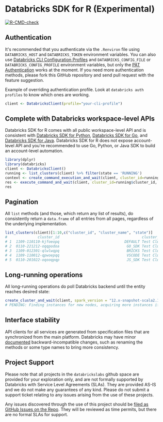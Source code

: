# Databricks SDK for R (Experimental)

<!-- badges: start -->
[![R-CMD-check](https://github.com/databrickslabs/databricks-sdk-r/actions/workflows/R-CMD-check.yaml/badge.svg)](https://github.com/databrickslabs/databricks-sdk-r/actions/workflows/R-CMD-check.yaml)
<!-- badges: end -->

## Authentication

It's recommended that you authenticate via the `.Renviron` file using `DATABRICKS_HOST` and `DATABRICKS_TOKEN` environment variables. You can also use [Databricks CLI Configuration Profiles](https://docs.databricks.com/dev-tools/auth.html#databricks-configuration-profiles) and `DATABRICKS_CONFIG_FILE` or `DATABRICKS_CONFIG_PROFILE` environment variables, but only the [PAT Authentication](https://docs.databricks.com/dev-tools/auth.html#databricks-personal-access-token-authentication) works at the moment. If you need more authentication methods, please fork this GitHub repository and send pull request with the feature suggestion.

Example of overriding authentication profile. Look at `databricks auth profiles` to know which ones are working.
```r
client <- DatabricksClient(profile="your-cli-profile")
```

## Complete with Databricks workspace-level APIs

Databricks SDK for R comes with all public workspace-level API and is consistent with [Databricks SDK for Python](https://github.com/databricks/databricks-sdk-py), [Databricks SDK for Go](https://github.com/databricks/databricks-sdk-go), and [Databricks SDK for Java](https://github.com/databricks/databricks-sdk-java). Databricks SDK for R does not expose account-level API and you're recommended to use Go, Python, or Java SDK to build an account-level automation.

```r
library(dplyr)
library(databricks)
client <- DatabricksClient()
running <- list_clusters(client) %>% filter(state == 'RUNNING')
context <- create_command_execution_and_wait(client, cluster_id=running$cluster_id, language='python')
res <- execute_command_and_wait(client, cluster_id=running$cluster_id, context_id=context$id, language='sql', command='show tables')
res
```

## Pagination

All `list` methods (and those, which return any list of results), do consistently return a `data.frame` of all entries from all pages, regardless of the underlying implementation.

```r
list_clusters(client)[1:10,c("cluster_id", "cluster_name", "state")]
#              cluster_id                                      cluster_name      state
# 1  1109-110110-kjfoeopq                              DEFAULT Test Cluster TERMINATED
# 2  0110-221212-oqqpodoa                               GO_SDK Test Cluster TERMINATED
# 3  1109-012301-qlwlwqpq                               BRICKS Test Cluster TERMINATED
# 4  1109-110012-qpwoepqq                               VSCODE Test Cluster TERMINATED
# 5  0110-201022-oqooqpqp                               JS_SDK Test Cluster TERMINATED
```

## Long-running operations

All long-running operations do poll Databricks backend until the entity reaches desired state:

```r
create_cluster_and_wait(client, spark_version = "12.x-snapshot-scala2.12", cluster_name = "r-sdk-cluster", num_workers = 1, autotermination_minutes=20, node_type_id="i3.xlarge")
# PENDING: Finding instances for new nodes, acquiring more instances if necessary
```

## Interface stability

API clients for all services are generated from specification files that are synchronized from the main platform. Databricks may have minor [documented](https://github.com/databrickslabs/databricks-sdk-r/blob/main/CHANGELOG.md) backward-incompatible changes, such as renaming the methods or some type names to bring more consistency. 

## Project Support

Please note that all projects in the `databrickslabs` github space are provided for your exploration only, and are not formally supported by Databricks with Service Level Agreements (SLAs). They are provided AS-IS and we do not make any guarantees of any kind. Please do not submit a support ticket relating to any issues arising from the use of these projects.

Any issues discovered through the use of this project should be [filed as GitHub Issues on the Repo](https://github.com/databrickslabs/databricks-sdk-r/issues). They will be reviewed as time permits, but there are no formal SLAs for support.
